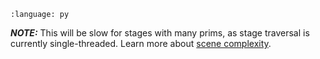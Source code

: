 ``` {literalinclude} py_usd.py
:language: py
```

 
**_NOTE:_** This will be slow for stages with many prims, as stage traversal is currently single-threaded. Learn more about [scene complexity](https://graphics.pixar.com/usd/release/maxperf.html#what-makes-a-usd-scene-heavy-expensive).



 
 